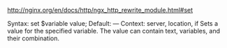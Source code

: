 http://nginx.org/en/docs/http/ngx_http_rewrite_module.html#set

Syntax:	set $variable value;
Default:	—
Context:	server, location, if
Sets a value for the specified variable. The value can contain text, variables, and their combination.


